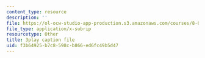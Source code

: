 ```yaml
---
content_type: resource
description: ''
file: https://ol-ocw-studio-app-production.s3.amazonaws.com/courses/8-01sc-classical-mechanics-fall-2016/f3b64925b7c8598cb866ed6fc49b5d47_dlJtUvRaGdE.vtt
file_type: application/x-subrip
resourcetype: Other
title: 3play caption file
uid: f3b64925-b7c8-598c-b866-ed6fc49b5d47
---
```

